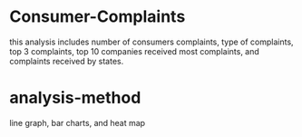 # Consumer-Complaints
this analysis includes number of consumers complaints, type of complaints, top 3 complaints, top 10 companies received most complaints, and complaints received by states.

# analysis-method
line graph, bar charts, and heat map
